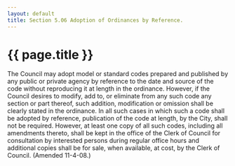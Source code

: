```yaml
---
layout: default 
title: Section 5.06 Adoption of Ordinances by Reference.
---
```


{{ page.title }}
================

The Council may adopt model or standard codes prepared and published by
any public or private agency by reference to the date and source of the
code without reproducing it at length in the ordinance. However, if the
Council desires to modify, add to, or eliminate from any such code any
section or part thereof, such addition, modification or omission shall
be clearly stated in the ordinance. In all such cases in which such a
code shall be adopted by reference, publication of the code at length,
by the City, shall not be required. However, at least one copy of all
such codes, including all amendments thereto, shall be kept in the
office of the Clerk of Council for consultation by interested persons
during regular office hours and additional copies shall be for sale,
when available, at cost, by the Clerk of Council. (Amended 11-4-08.)
